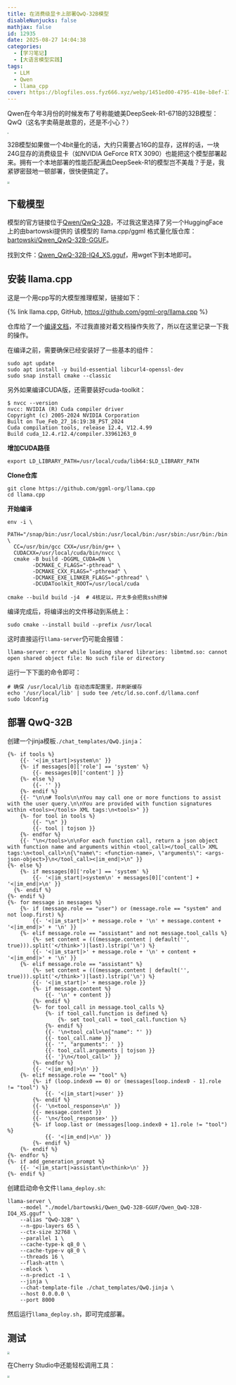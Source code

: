 ```yaml
---
title: 在消费级显卡上部署QwQ-32B模型
disableNunjucks: false
mathjax: false
id: 12935
date: 2025-08-27 14:04:38
categories:
  - [学习笔记]
  - [大语言模型实践]
tags:
  - LLM
  - Qwen
  - llama_cpp
cover: https://blogfiles.oss.fyz666.xyz/webp/1451ed00-4795-418e-b8ef-17a9370e2d8e.webp
---
```


Qwen在今年3月份的时候发布了号称能媲美DeepSeek-R1-671B的32B模型：QwQ（这名字卖萌是故意的，还是不小心？）

<img src="https://blogfiles.oss.fyz666.xyz/webp/bf0d268f-ff72-48e0-96b9-4fa0fbfc5cd9.webp" style="zoom:20%;" />

32B模型如果做一个4bit量化的话，大约只需要占16G的显存，这样的话，一块24G显存的消费级显卡（如NVIDIA GeForce RTX 3090）也能把这个模型部署起来。拥有一个本地部署的性能匹配满血DeepSeek-R1的模型岂不美哉？于是，我紧锣密鼓地一顿部署，很快便搞定了。

<img src="https://blogfiles.oss.fyz666.xyz/png/98fbe641-6126-45ea-9ca3-a5f1435d7d27.png" style="zoom:30%;" />

## 下载模型

模型的官方链接位于[Qwen/QwQ-32B](https://huggingface.co/Qwen/QwQ-32B)，不过我这里选择了另一个HuggingFace 上的由bartowski提供的 该模型的 llama.cpp/ggml 格式量化版仓库：[bartowski/Qwen_QwQ-32B-GGUF](https://huggingface.co/bartowski/Qwen_QwQ-32B-GGUF)。

找到文件：[Qwen_QwQ-32B-IQ4_XS.gguf](https://huggingface.co/bartowski/Qwen_QwQ-32B-GGUF/blob/main/Qwen_QwQ-32B-IQ4_XS.gguf)，用wget下到本地即可。

## 安装 llama.cpp

这是一个用cpp写的大模型推理框架，链接如下：

{% link llama.cpp, GitHub, https://github.com/ggml-org/llama.cpp %}

仓库给了一个[编译文档](https://github.com/ggml-org/llama.cpp/blob/master/docs/build.md)，不过我直接对着文档操作失败了，所以在这里记录一下我的操作。

在编译之前，需要确保已经安装好了一些基本的组件：

```shell
sudo apt update
sudo apt install -y build-essential libcurl4-openssl-dev
sudo snap install cmake --classic
```

另外如果编译CUDA版，还需要装好cuda-toolkit：

```shell
$ nvcc --version
nvcc: NVIDIA (R) Cuda compiler driver
Copyright (c) 2005-2024 NVIDIA Corporation
Built on Tue_Feb_27_16:19:38_PST_2024
Cuda compilation tools, release 12.4, V12.4.99
Build cuda_12.4.r12.4/compiler.33961263_0
```

**增加CUDA路径**

```shell
export LD_LIBRARY_PATH=/usr/local/cuda/lib64:$LD_LIBRARY_PATH
```

**Clone仓库**

```shell
git clone https://github.com/ggml-org/llama.cpp
cd llama.cpp
```

**开始编译**

```shell
env -i \
  PATH="/snap/bin:/usr/local/sbin:/usr/local/bin:/usr/sbin:/usr/bin:/bin:/usr/local/cuda/bin" \
  CC=/usr/bin/gcc CXX=/usr/bin/g++ \
  CUDACXX=/usr/local/cuda/bin/nvcc \
  cmake -B build -DGGML_CUDA=ON \
        -DCMAKE_C_FLAGS="-pthread" \
        -DCMAKE_CXX_FLAGS="-pthread" \
        -DCMAKE_EXE_LINKER_FLAGS="-pthread" \
        -DCUDAToolkit_ROOT=/usr/local/cuda

cmake --build build -j4  # 4核足以，开太多会把我ssh挤掉
```

编译完成后，将编译出的文件移动到系统上：

```shell
sudo cmake --install build --prefix /usr/local
```

这时直接运行`llama-server`仍可能会报错：

```raw
llama-server: error while loading shared libraries: libmtmd.so: cannot open shared object file: No such file or directory
```

运行一下下面的命令即可：

```shell
# 确保 /usr/local/lib 在动态库配置里，并刷新缓存
echo '/usr/local/lib' | sudo tee /etc/ld.so.conf.d/llama.conf
sudo ldconfig
```

## 部署 QwQ-32B

创建一个jinja模板`./chat_templates/QwQ.jinja`：

```jinja2
{%- if tools %}
    {{- '<|im_start|>system\n' }}
    {%- if messages[0]['role'] == 'system' %}
        {{- messages[0]['content'] }}
    {%- else %}
        {{- '' }}
    {%- endif %}
    {{- "\n\n# Tools\n\nYou may call one or more functions to assist with the user query.\n\nYou are provided with function signatures within <tools></tools> XML tags:\n<tools>" }}
    {%- for tool in tools %}
        {{- "\n" }}
        {{- tool | tojson }}
    {%- endfor %}
    {{- "\n</tools>\n\nFor each function call, return a json object with function name and arguments within <tool_call></tool_call> XML tags:\n<tool_call>\n{\"name\": <function-name>, \"arguments\": <args-json-object>}\n</tool_call><|im_end|>\n" }}
{%- else %}
    {%- if messages[0]['role'] == 'system' %}
        {{- '<|im_start|>system\n' + messages[0]['content'] + '<|im_end|>\n' }}
  {%- endif %}
{%- endif %}
{%- for message in messages %}
    {%- if (message.role == "user") or (message.role == "system" and not loop.first) %}
        {{- '<|im_start|>' + message.role + '\n' + message.content + '<|im_end|>' + '\n' }}
    {%- elif message.role == "assistant" and not message.tool_calls %}
        {%- set content = (((message.content | default('', true))).split('</think>')|last).lstrip('\n') %}
        {{- '<|im_start|>' + message.role + '\n' + content + '<|im_end|>' + '\n' }}
    {%- elif message.role == "assistant" %}
        {%- set content = (((message.content | default('', true))).split('</think>')|last).lstrip('\n') %}
        {{- '<|im_start|>' + message.role }}
        {%- if message.content %}
            {{- '\n' + content }}
        {%- endif %}
        {%- for tool_call in message.tool_calls %}
            {%- if tool_call.function is defined %}
                {%- set tool_call = tool_call.function %}
            {%- endif %}
            {{- '\n<tool_call>\n{"name": "' }}
            {{- tool_call.name }}
            {{- '", "arguments": ' }}
            {{- tool_call.arguments | tojson }}
            {{- '}\n</tool_call>' }}
        {%- endfor %}
        {{- '<|im_end|>\n' }}
    {%- elif message.role == "tool" %}
        {%- if (loop.index0 == 0) or (messages[loop.index0 - 1].role != "tool") %}
            {{- '<|im_start|>user' }}
        {%- endif %}
        {{- '\n<tool_response>\n' }}
        {{- message.content }}
        {{- '\n</tool_response>' }}
        {%- if loop.last or (messages[loop.index0 + 1].role != "tool") %}
            {{- '<|im_end|>\n' }}
        {%- endif %}
    {%- endif %}
{%- endfor %}
{%- if add_generation_prompt %}
    {{- '<|im_start|>assistant\n<think>\n' }}
{%- endif %}
```

创建启动命令文件`llama_deploy.sh`:

```shell
llama-server \
    --model "./model/bartowski/Qwen_QwQ-32B-GGUF/Qwen_QwQ-32B-IQ4_XS.gguf" \
    --alias "QwQ-32B" \
    --n-gpu-layers 65 \
    --ctx-size 32768 \
    --parallel 1 \
    --cache-type-k q8_0 \
    --cache-type-v q8_0 \
    --threads 16 \
    --flash-attn \
    --mlock \
    --n-predict -1 \
    --jinja \
    --chat-template-file ./chat_templates/QwQ.jinja \
    --host 0.0.0.0 \
    --port 8000

```

然后运行`llama_deploy.sh`，即可完成部署。

## 测试

<img src="https://blogfiles.oss.fyz666.xyz/png/0b1b6053-bb0a-4290-b78a-047012b3cbf3.png" style="zoom:33%;" />

在Cherry Studio中还能轻松调用工具：

<img src="https://blogfiles.oss.fyz666.xyz/png/f5484fdf-b56c-4a3d-abbc-4ae7d03ccdf4.png" style="zoom:33%;" />
